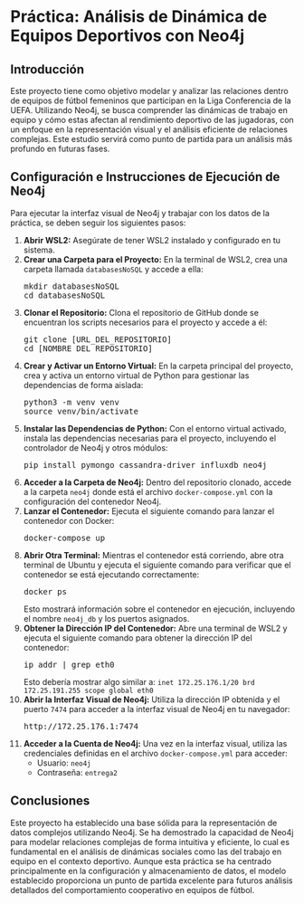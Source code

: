 <h1>Práctica: Análisis de Dinámica de Equipos Deportivos con Neo4j</h1>

<h2>Introducción</h2>
<p>
    Este proyecto tiene como objetivo modelar y analizar las relaciones dentro de equipos de fútbol femeninos que participan en la Liga Conferencia de la UEFA. Utilizando Neo4j, se busca comprender las dinámicas de trabajo en equipo y cómo estas afectan al rendimiento deportivo de las jugadoras, con un enfoque en la representación visual y el análisis eficiente de relaciones complejas. Este estudio servirá como punto de partida para un análisis más profundo en futuras fases.
</p>

<h2>Configuración e Instrucciones de Ejecución de Neo4j</h2>
<p>
    Para ejecutar la interfaz visual de Neo4j y trabajar con los datos de la práctica, se deben seguir los siguientes pasos:
</p>
<ol>
    <li><strong>Abrir WSL2:</strong> Asegúrate de tener WSL2 instalado y configurado en tu sistema.</li>
    <li><strong>Crear una Carpeta para el Proyecto:</strong> En la terminal de WSL2, crea una carpeta llamada <code>databasesNoSQL</code> y accede a ella:
        <pre>mkdir databasesNoSQL<br>cd databasesNoSQL</pre>
    </li>
    <li><strong>Clonar el Repositorio:</strong> Clona el repositorio de GitHub donde se encuentran los scripts necesarios para el proyecto y accede a él:
        <pre>git clone [URL_DEL_REPOSITORIO]<br>cd [NOMBRE_DEL_REPOSITORIO]</pre>
    </li>
    <li><strong>Crear y Activar un Entorno Virtual:</strong> En la carpeta principal del proyecto, crea y activa un entorno virtual de Python para gestionar las dependencias de forma aislada:
        <pre>python3 -m venv venv<br>source venv/bin/activate</pre>
    </li>
    <li><strong>Instalar las Dependencias de Python:</strong> Con el entorno virtual activado, instala las dependencias necesarias para el proyecto, incluyendo el controlador de Neo4j y otros módulos:
        <pre>pip install pymongo cassandra-driver influxdb neo4j</pre>
    </li>
    <li><strong>Acceder a la Carpeta de Neo4j:</strong> Dentro del repositorio clonado, accede a la carpeta <code>neo4j</code> donde está el archivo <code>docker-compose.yml</code> con la configuración del contenedor Neo4j.</li>
    <li><strong>Lanzar el Contenedor:</strong> Ejecuta el siguiente comando para lanzar el contenedor con Docker:
        <pre>docker-compose up</pre>
    </li>
    <li><strong>Abrir Otra Terminal:</strong> Mientras el contenedor está corriendo, abre otra terminal de Ubuntu y ejecuta el siguiente comando para verificar que el contenedor se está ejecutando correctamente:
        <pre>docker ps</pre>
        Esto mostrará información sobre el contenedor en ejecución, incluyendo el nombre <code>neo4j_db</code> y los puertos asignados.
    </li>
    <li><strong>Obtener la Dirección IP del Contenedor:</strong> Abre una terminal de WSL2 y ejecuta el siguiente comando para obtener la dirección IP del contenedor:
        <pre>ip addr | grep eth0</pre>
        Esto debería mostrar algo similar a: <code>inet 172.25.176.1/20 brd 172.25.191.255 scope global eth0</code>
    </li>
    <li><strong>Abrir la Interfaz Visual de Neo4j:</strong> Utiliza la dirección IP obtenida y el puerto <code>7474</code> para acceder a la interfaz visual de Neo4j en tu navegador:
        <pre>http://172.25.176.1:7474</pre>
    </li>
    <li><strong>Acceder a la Cuenta de Neo4j:</strong> Una vez en la interfaz visual, utiliza las credenciales definidas en el archivo <code>docker-compose.yml</code> para acceder:
        <ul>
            <li>Usuario: <code>neo4j</code></li>
            <li>Contraseña: <code>entrega2</code></li>
        </ul>
    </li>
</ol>

<h2>Conclusiones</h2>
<p>
    Este proyecto ha establecido una base sólida para la representación de datos complejos utilizando Neo4j. Se ha demostrado la capacidad de Neo4j para modelar relaciones complejas de forma intuitiva y eficiente, lo cual es fundamental en el análisis de dinámicas sociales como las del trabajo en equipo en el contexto deportivo. Aunque esta práctica se ha centrado principalmente en la configuración y almacenamiento de datos, el modelo establecido proporciona un punto de partida excelente para futuros análisis detallados del comportamiento cooperativo en equipos de fútbol.
</p>
